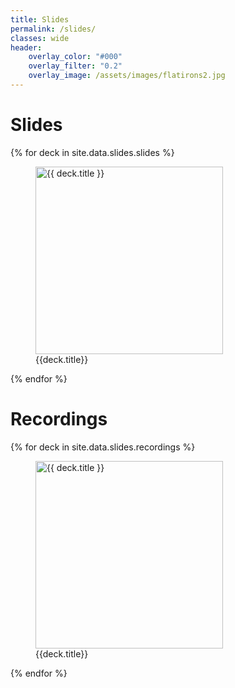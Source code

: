 ```yaml
---
title: Slides
permalink: /slides/
classes: wide
header:
    overlay_color: "#000"
    overlay_filter: "0.2"
    overlay_image: /assets/images/flatirons2.jpg
---
```

<h1>Slides</h1>
<div>
    {% for deck in site.data.slides.slides %}
    <figure>
        <a href=
            {% if deck.url contains "://" %}
              "{{ deck.url }}"
            {% else %}
              "{{ deck.url | relative_url }}"
            {% endif %}
            title="{{ deck.title }}"
        >
        <img class="thumb" width="300" src=
          {% if deck.image_path contains "://" %}
            "{{ deck.image_path }}"
          {% else %}
            "{{ deck.image_path | relative_url }}"
          {% endif %}
          alt="{{ deck.title }}">
        </a>
        <figcaption>
        {{deck.title}}
        </figcaption>
    </figure>
    {% endfor %}
</div>

<h1>Recordings</h1>
<div>
    {% for deck in site.data.slides.recordings %}
    <figure>
        <a href=
            {% if deck.url contains "://" %}
              "{{ deck.url }}"
            {% else %}
              "{{ deck.url | relative_url }}"
            {% endif %}
            title="{{ deck.title }}"
        >
        <img class="thumb" width="300" src=
          {% if deck.image_path contains "://" %}
            "{{ deck.image_path }}"
          {% else %}
            "{{ deck.image_path | relative_url }}"
          {% endif %}
          alt="{{ deck.title }}">
        </a>
        <figcaption>
        {{deck.title}}
        </figcaption>
    </figure>
    {% endfor %}
</div>